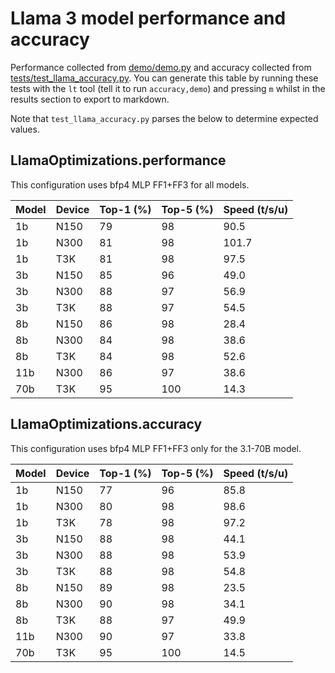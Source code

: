 # Llama 3 model performance and accuracy

Performance collected from [demo/demo.py](demo/demo.py) and accuracy collected from [tests/test_llama_accuracy.py](tests/test_llama_accuracy.py). You can generate this table by running these tests with the `lt` tool (tell it to run `accuracy,demo`) and pressing `m` whilst in the results section to export to markdown.

Note that `test_llama_accuracy.py` parses the below to determine expected values.

## LlamaOptimizations.performance

This configuration uses bfp4 MLP FF1+FF3 for all models.

| Model | Device | Top-1 (%) | Top-5 (%) | Speed (t/s/u) |
|-------|--------|-----------|-----------|---------------|
| 1b | N150 | 79 | 98 | 90.5 |
| 1b | N300 | 81 | 98 | 101.7 |
| 1b | T3K | 81 | 98 | 97.5 |
| 3b | N150 | 85 | 96 | 49.0 |
| 3b | N300 | 88 | 97 | 56.9 |
| 3b | T3K | 88 | 97 | 54.5 |
| 8b | N150 | 86 | 98 | 28.4 |
| 8b | N300 | 84 | 98 | 38.6 |
| 8b | T3K | 84 | 98 | 52.6 |
| 11b | N300 | 86 | 97 | 38.6 |
| 70b | T3K | 95 | 100 | 14.3 |

## LlamaOptimizations.accuracy

This configuration uses bfp4 MLP FF1+FF3 only for the 3.1-70B model.

| Model | Device | Top-1 (%) | Top-5 (%) | Speed (t/s/u) |
|-------|--------|-----------|-----------|---------------|
| 1b | N150 | 77 | 96 | 85.8 |
| 1b | N300 | 80 | 98 | 98.6 |
| 1b | T3K | 78 | 98 | 97.2 |
| 3b | N150 | 88 | 98 | 44.1 |
| 3b | N300 | 88 | 98 | 53.9 |
| 3b | T3K | 88 | 98 | 54.8 |
| 8b | N150 | 89 | 98 | 23.5 |
| 8b | N300 | 90 | 98 | 34.1 |
| 8b | T3K | 88 | 97 | 49.9 |
| 11b | N300 | 90 | 97 | 33.8 |
| 70b | T3K | 95 | 100 | 14.5 |
